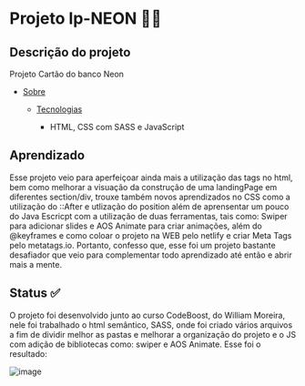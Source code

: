 # Projeto lp-NEON 👨‍🚀
## Descrição do projeto
Projeto Cartão do banco Neon
* [Sobre](#https://codeboost.com.br/)
   
   * [Tecnologias](#tecnologias)
     * <p> HTML, CSS com SASS e JavaScript </p>
   
## Aprendizado 
Esse projeto veio para aperfeiçoar ainda mais a utilização das tags no html, bem como melhorar a visuação da construção de uma landingPage em diferentes section/div,
trouxe também novos aprendizados no CSS como a utilização do ::After e utlização do position além de aprensentar um pouco do Java Escricpt com a utilização de duas ferramentas,
tais como: Swiper para adicionar slides e AOS Animate para criar animações, além do @keyframes e como coloar o projeto na WEB pelo netlify e criar Meta Tags pelo metatags.io.
Portanto, confesso que, esse foi um projeto bastante desafiador que veio para complementar todo aprendizado até então e abrir mais a mente.

## Status ✅
O projeto foi desenvolvido junto ao curso CodeBoost, do William Moreira, nele foi trabalhado o html semântico, SASS, onde foi criado vários arquivos a fim de dividir melhor as pastas e melhorar a organização do projeto e o JS com adição de bibliotecas como: swiper e AOS Animate.
Esse foi o resultado:

 ![image](https://user-images.githubusercontent.com/99925589/183254633-d474f84f-4233-4a5f-b6b7-c096a7d5b16a.png)

 
 

